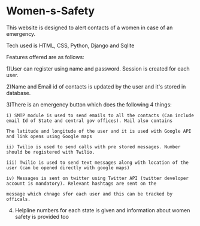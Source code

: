 # Women-s-Safety

This website is designed to alert contacts of a women in case of an emergency. 

Tech used is HTML, CSS, Python, Django and Sqlite

Features offered are as follows:

1)User can register using name and password. Session is created for each user.

2)Name and Email id of contacts is updated by the user and it's stored in database.

3)There is an emergency button which does the following 4 things:

    i) SMTP module is used to send emails to all the contacts (Can include email Id of State and central gov offices). Mail also contains 
    
    The latitude and longitude of the user and it is used with Google API and link opens using Google maps
    
    ii) Twilio is used to send calls with pre stored messages. Number should be registered with Twilio.
    
    iii) Twilio is used to send text messages along with location of the user (can be opened directly with google maps)
    
    iv) Messages is sent on twitter using Twitter API (twitter developer account is mandatory). Relevant hashtags are sent on the 
    
    message which chnage sfor each user and this can be tracked by officals.

4) Helpline numbers for each state is given and information about women safety is provided too
